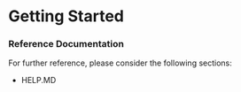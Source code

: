 # Getting Started

### Reference Documentation
For further reference, please consider the following sections:

* HELP.MD


